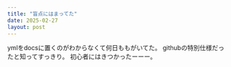 ```yaml
---
title: "盲点にはまってた"
date: 2025-02-27
layout: post
---
```


ymlをdocsに置くのがわからなくて何日ももがいてた。
githubの特別仕様だったと知ってすっきり。
初心者にはきつかったーーー。
